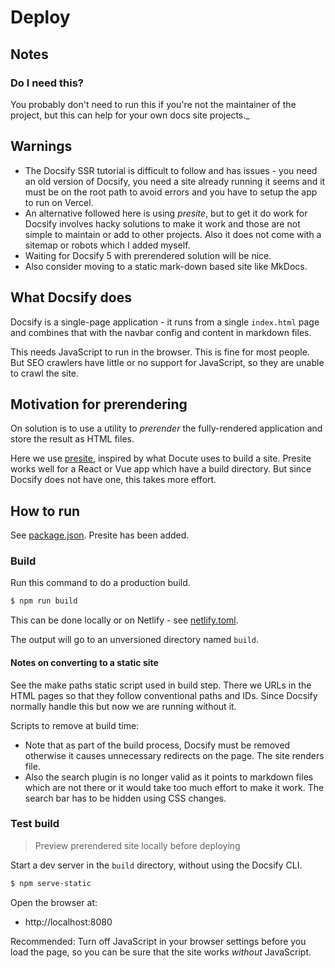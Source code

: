 # Deploy

## Notes

### Do I need this?

You probably don't need to run this if you're not the maintainer of the project, but this can help for your own docs site projects._

## Warnings

- The Docsify SSR tutorial is difficult to follow and has issues - you need an old version of Docsify, you need a site already running it seems and it must be on the root path to avoid errors and you have to setup the app to run on Vercel.
- An alternative followed here is using _presite_, but to get it do work for Docsify involves hacky solutions to make it work and those are not simple to maintain or add to other projects. Also it does not come with a sitemap or robots which I added myself.
- Waiting for Docsify 5 with prerendered solution will be nice.
- Also consider moving to a static mark-down based site like MkDocs.


## What Docsify does

Docsify is a single-page application - it runs from a single `index.html` page and combines that with the navbar config and content in markdown files.

This needs JavaScript to run in the browser. This is fine for most people. But SEO crawlers have little or no support for JavaScript, so they are unable to crawl the site.


## Motivation for prerendering

On solution is to use a utility to _prerender_ the fully-rendered application and store the result as HTML files.

Here we use [presite](https://www.npmjs.com/package/presite), inspired by what Docute uses to build a site. Presite works well for a React or Vue app which have a build directory. But since Docsify does not have one, this takes more effort.


## How to run

See [package.json](/package.json). Presite has been added.


### Build

Run this command to do a production build.

```sh
$ npm run build
```

This can be done locally or on Netlify - see [netlify.toml](/netlify.toml).

The output will go to an unversioned directory named `build`.

#### Notes on converting to a static site

See the make paths static script used in build step. There we URLs in the HTML pages so that they follow conventional paths and IDs. Since Docsify normally handle this but now we are running without it.

Scripts to remove at build time:

- Note that as part of the build process, Docsify must be removed otherwise it causes unnecessary redirects on the page. The site renders file.
- Also the search plugin is no longer valid as it points to markdown files which are not there or it would take too much effort to make it work. The search bar has to be hidden using CSS changes.


### Test build
> Preview prerendered site locally before deploying

Start a dev server in the `build` directory, without using the Docsify CLI.

```sh
$ npm serve-static
```

Open the browser at:

- http://localhost:8080

Recommended: Turn off JavaScript in your browser settings before you load the page, so you can be sure that the site works _without_ JavaScript.
